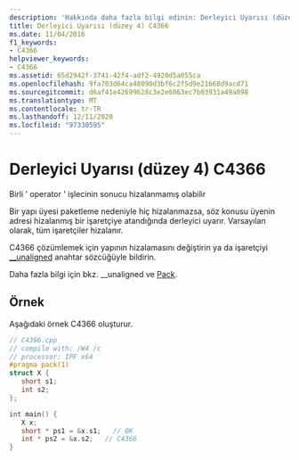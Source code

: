 ```yaml
---
description: 'Hakkında daha fazla bilgi edinin: Derleyici Uyarısı (düzey 4) C4366'
title: Derleyici Uyarısı (düzey 4) C4366
ms.date: 11/04/2016
f1_keywords:
- C4366
helpviewer_keywords:
- C4366
ms.assetid: 65d2942f-3741-42f4-adf2-4920d5a055ca
ms.openlocfilehash: 9fa703d64ca48090d3bf6c2f5d9e21668d9acd71
ms.sourcegitcommit: d6af41e42699628c3e2e6063ec7b03931a49a098
ms.translationtype: MT
ms.contentlocale: tr-TR
ms.lasthandoff: 12/11/2020
ms.locfileid: "97330595"
---
```

# <a name="compiler-warning-level-4-c4366"></a>Derleyici Uyarısı (düzey 4) C4366

Birli ' operator ' işlecinin sonucu hizalanmamış olabilir

Bir yapı üyesi paketleme nedeniyle hiç hizalanmazsa, söz konusu üyenin adresi hizalanmış bir işaretçiye atandığında derleyici uyarır. Varsayılan olarak, tüm işaretçiler hizalanır.

C4366 çözümlemek için yapının hizalamasını değiştirin ya da işaretçiyi [__unaligned](../../cpp/unaligned.md) anahtar sözcüğüyle bildirin.

Daha fazla bilgi için bkz. __unaligned ve [Pack](../../preprocessor/pack.md).

## <a name="example"></a>Örnek

Aşağıdaki örnek C4366 oluşturur.

```cpp
// C4366.cpp
// compile with: /W4 /c
// processor: IPF x64
#pragma pack(1)
struct X {
   short s1;
   int s2;
};

int main() {
   X x;
   short * ps1 = &x.s1;   // OK
   int * ps2 = &x.s2;   // C4366
}
```
